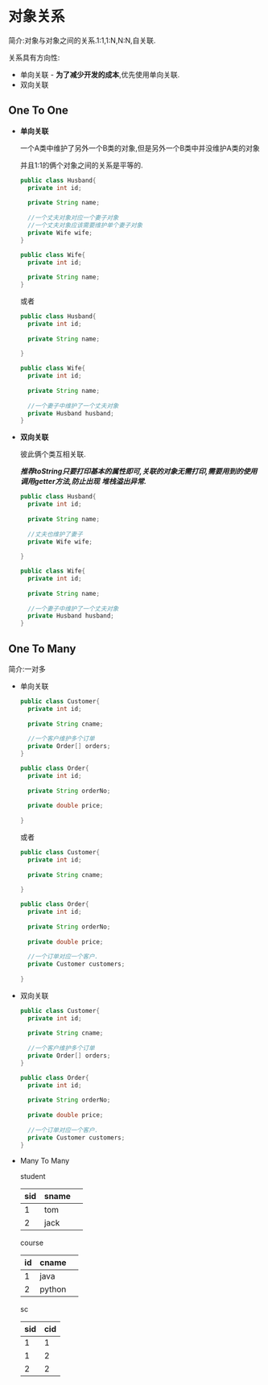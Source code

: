 # 对象关系

简介:对象与对象之间的关系.1:1,1:N,N:N,自关联.

关系具有方向性:

* 单向关联 - **为了减少开发的成本**,优先使用单向关联.
* 双向关联

## One To One

* **单向关联**

  一个A类中维护了另外一个B类的对象,但是另外一个B类中并没维护A类的对象

  并且1:1的俩个对象之间的关系是平等的.

  ~~~java
  public class Husband{
    private int id;
    
    private String name;
    
    //一个丈夫对象对应一个妻子对象
    //一个丈夫对象应该需要维护单个妻子对象
    private Wife wife;
  }
  
  public class Wife{
    private int id;
    
    private String name;
  }
  ~~~

  或者

  ~~~java
  public class Husband{
    private int id;
    
    private String name;
   
  }
  
  public class Wife{
    private int id;
    
    private String name;
    
    //一个妻子中维护了一个丈夫对象
    private Husband husband;
  }
  ~~~

* **双向关联**

  彼此俩个类互相关联.

  ***推荐toString只要打印基本的属性即可,关联的对象无需打印,需要用到的使用调用getter方法,防止出现***
  ***堆栈溢出异常.***

  ~~~java
  public class Husband{
    private int id;
    
    private String name;
    
    //丈夫也维护了妻子
    private Wife wife;
   
  }
  
  public class Wife{
    private int id;
    
    private String name;
    
    //一个妻子中维护了一个丈夫对象
    private Husband husband;
  }
  ~~~

  

## One To Many

简介:一对多

* 单向关联

  ~~~java
  public class Customer{
    private int id;
    
    private String cname;
    
    //一个客户维护多个订单
    private Order[] orders;
  }
  
  public class Order{
    private int id;
    
    private String orderNo;
    
    private double price;
    
  }
  ~~~

  或者

  ~~~java
  public class Customer{
    private int id;
    
    private String cname;
   
  }
  
  public class Order{
    private int id;
    
    private String orderNo;
    
    private double price;
    
    //一个订单对应一个客户.
    private Customer customers;
    
  }
  ~~~

* 双向关联

  ~~~java
  public class Customer{
    private int id;
    
    private String cname;
    
    //一个客户维护多个订单
    private Order[] orders;
  }
  
  public class Order{
    private int id;
    
    private String orderNo;
    
    private double price;
    
    //一个订单对应一个客户.
    private Customer customers;
  }
  ~~~

* Many To Many

  student

  | sid  | sname |      |
  | ---- | ----- | ---- |
  | 1    | tom   |      |
  | 2    | jack  |      |

  course

  | id   | cname  |      |
  | ---- | ------ | ---- |
  | 1    | java   |      |
  | 2    | python |      |

  sc

  | sid  | cid  |
  | ---- | ---- |
  | 1    | 1    |
  | 1    | 2    |
  | 2    | 2    |

  
